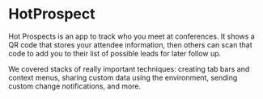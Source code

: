 # HotProspect
Hot Prospects is an app to track who you meet at conferences. It shows a QR code that stores your attendee information, then others can scan that code to add you to their list of possible leads for later follow up.

We covered stacks of really important techniques: creating tab bars and context menus, sharing custom data using the environment, sending custom change notifications, and more.
